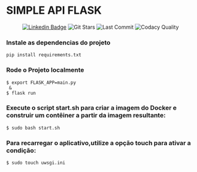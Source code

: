 
<!-- VARS -->
[linkedin]: https://www.linkedin.com/in/rodrigo-barbosa-710b10180/,

[star-badge]: https://img.shields.io/github/stars/RodrigoBLima/sample-api-flask?color=8257E5&logo=github
[last-commit-badge]: https://img.shields.io/github/last-commit/RodrigoBLima/sample-api-flask?color=%238257E5
[codacy-badge]: https://app.codacy.com/project/badge/Grade/b2d32fa731984f3e9c3eaa814861c9db
[license-url]: https://github.com/RodrigoBLima/sample-api-flask/blob/master/LICENSE


# SIMPLE API FLASK

<div align="center">  

[![Linkedin Badge](https://img.shields.io/badge/-RodrigoBarbosa-blue?style=flat-square&logo=Linkedin&logoColor=white&link=https://https://www.linkedin.com/in/rodrigo-barbosa-710b10180/)][linkedin]
![Git Stars][star-badge]
![Last Commit][last-commit-badge]
![Codacy Quality][codacy-badge]

</div>

### Instale as dependencias do projeto

```
pip install requirements.txt
```

### Rode o Projeto localmente 
```
$ export FLASK_APP=main.py
 & 
$ flask run
```

### Execute o script start.sh para criar a imagem do Docker e construir um contêiner a partir da imagem resultante:

```
$ sudo bash start.sh
```

### Para recarregar o aplicativo,utilize a opção touch para ativar a condição:

```
$ sudo touch uwsgi.ini
```